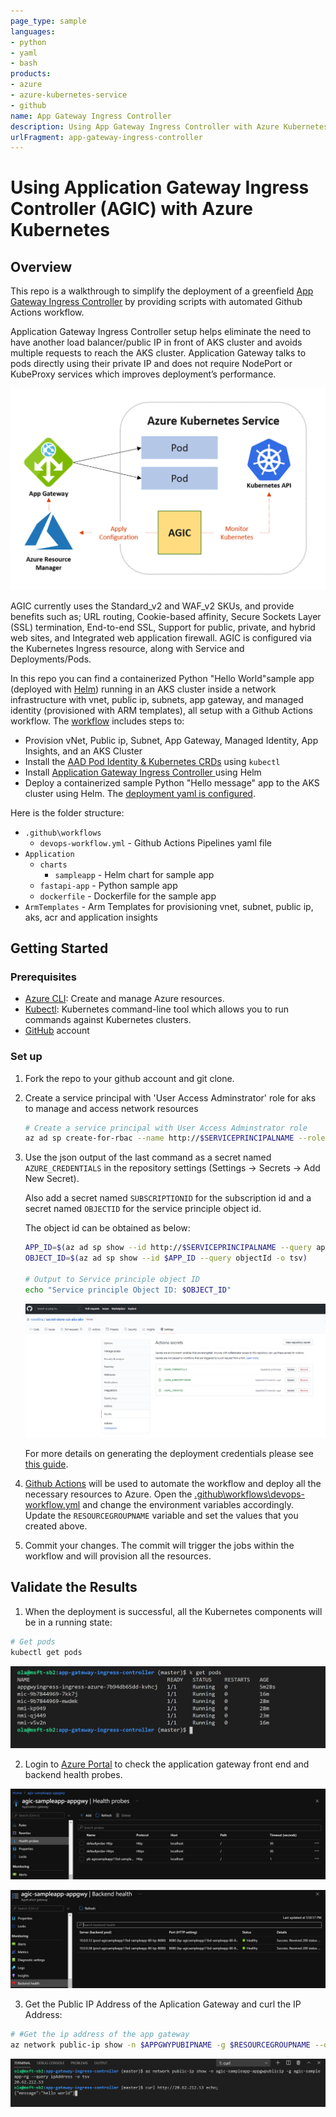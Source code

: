 ```yaml
---
page_type: sample
languages:
- python
- yaml
- bash
products:
- azure
- azure-kubernetes-service
- github
name: App Gateway Ingress Controller
description: Using App Gateway Ingress Controller with Azure Kubernetes
urlFragment: app-gateway-ingress-controller
---
```


# Using Application Gateway Ingress Controller (AGIC) with Azure Kubernetes

## Overview

This repo is a walkthrough to simplify the deployment of a greenfield [App Gateway Ingress Controller](https://docs.microsoft.com/en-us/azure/application-gateway/ingress-controller-install-new) by providing scripts with automated Github Actions workflow. 


Application Gateway Ingress Controller setup helps eliminate the need to have another load balancer/public IP in front of AKS cluster and avoids multiple requests to reach the AKS cluster. Application Gateway talks to pods directly using their private IP and does not require NodePort or KubeProxy services which improves deployment’s performance.

![agic with aks flow](./assets/aks-agic.png)

AGIC currently uses the Standard_v2 and WAF_v2 SKUs, and provide benefits such as; URL routing, Cookie-based affinity, Secure Sockets Layer (SSL) termination, End-to-end SSL, Support for public, private, and hybrid web sites, and Integrated web application firewall. AGIC is configured via the Kubernetes Ingress resource, along with Service and Deployments/Pods.

In this repo you can find a containerized Python "Hello World"sample app (deployed with [Helm](https://helm.sh/)) running in an AKS cluster inside a network infrastructure with vnet, public ip, subnets, app gateway, and managed identity (provisioned with ARM templates), all setup with a Github Actions workflow. The [workflow](.github\workflows\devops-workflow.yml) includes steps to:

- Provision vNet, Public ip, Subnet, App Gateway, Managed Identity, App Insights, and an AKS Cluster
- Install the [AAD Pod Identity & Kubernetes CRDs](https://docs.microsoft.com/en-us/azure/aks/use-azure-ad-pod-identity) using `kubectl`
- Install [Application Gateway Ingress Controller ](https://docs.microsoft.com/en-us/azure/application-gateway/ingress-controller-overview) using Helm
- Deploy a containerized sample Python "Hello message" app to the AKS cluster using Helm. The [deployment yaml is configured](Application\charts\sampleapp\templates\deployment.yaml).



Here is the folder structure:

- `.github\workflows`
  - `devops-workflow.yml` - Github Actions Pipelines yaml file
- `Application`
  - `charts`
    - `sampleapp` - Helm chart for sample app
  - `fastapi-app` - Python sample app
  - `dockerfile` - Dockerfile for the sample app
- `ArmTemplates` - Arm Templates for provisioning vnet, subnet, public ip, aks, acr and application insights


## Getting Started

### Prerequisites

- [Azure CLI](https://docs.microsoft.com/en-us/cli/azure/install-azure-cli?view=azure-cli-latest): Create and manage Azure resources.
- [Kubectl](https://kubernetes.io/docs/tasks/tools/install-kubectl/): Kubernetes command-line tool which allows you to run commands against Kubernetes clusters.
- [GitHub](https://github.com/) account

### Set up

1. Fork the repo to your github account and git clone.
2. Create a service principal with 'User Access Adminstrator' role for aks to manage and access network resources

    ```bash
    # Create a service principal with User Access Adminstrator role
    az ad sp create-for-rbac --name http://$SERVICEPRINCIPALNAME --role 'User Access Adminstrator' --output json
    ```

3. Use the json output of the last command as a secret named `AZURE_CREDENTIALS` in the repository settings (Settings -> Secrets -> Add New Secret).

    Also add a secret named `SUBSCRIPTIONID` for the subscription id and a secret named `OBJECTID` for the service principle object id. 
    
    The object id can be obtained as below:
    ```bash
    APP_ID=$(az ad sp show --id http://$SERVICEPRINCIPALNAME --query appId --output tsv)
    OBJECT_ID=$(az ad sp show --id $APP_ID --query objectId -o tsv)

    # Output to Service principle object ID
    echo "Service principle Object ID: $OBJECT_ID"
    ```

    ![action-secrets](./assets/action-secrets.png)

    For more details on generating the deployment credentials please see [this guide](https://docs.microsoft.com/en-us/azure/azure-resource-manager/templates/deploy-github-actions#generate-deployment-credentials).


4. [Github Actions](https://docs.github.com/en/actions) will be used to automate the workflow and deploy all the necessary resources to Azure. Open the [.github\workflows\devops-workflow.yml](.github\workflows\devops-workflow.yml) and change the environment variables accordingly. Update the `RESOURCEGROUPNAME` variable and set the values that you created above.

5. Commit your changes. The commit will trigger the jobs within the workflow and will provision all the resources.

## Validate the Results

1. When the deployment is successful, all the Kubernetes components will be in a running state:
```bash
# Get pods
kubectl get pods
```
![app gateway ingress controller](./assets/appgwyingress.png)


2. Login to [Azure Portal](https://portal.azure.com) to check the application gateway front end and backend health probes.

![Frontend health probes](./assets/healthprobes.png)

![Backend health probes](./assets/backendhealthprobes.png)

3. Get the Public IP Address of the Aplication Gateway and curl the IP Address:

```bash
# #Get the ip address of the app gateway
az network public-ip show -n $APPGWYPUBIPNAME -g $RESOURCEGROUPNAME --query ipAddress -o tsv
```

![app gateway ingress controller](./assets/result.png)

